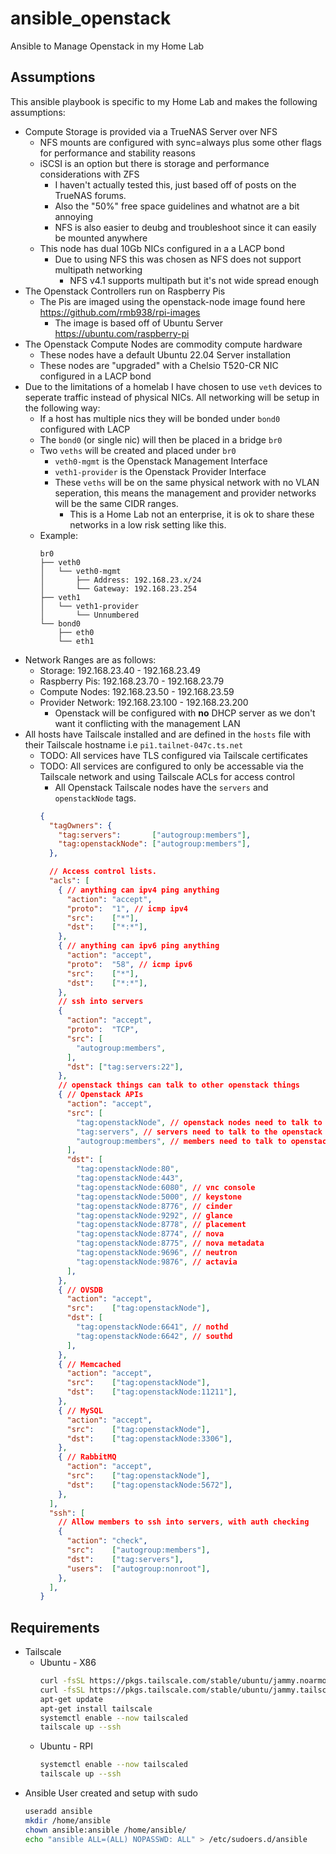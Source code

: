 # ansible_openstack
Ansible to Manage Openstack in my Home Lab

## Assumptions

This ansible playbook is specific to my Home Lab and makes the following assumptions:

* Compute Storage is provided via a TrueNAS Server over NFS
  * NFS mounts are configured with sync=always plus some other flags for performance and stability reasons
  * iSCSI is an option but there is storage and performance considerations with ZFS
    * I haven't actually tested this, just based off of posts on the TrueNAS forums.
    * Also the "50%" free space guidelines and whatnot are a bit annoying
    * NFS is also easier to deubg and troubleshoot since it can easily be mounted anywhere
  * This node has dual 10Gb NICs configured in a a LACP bond
    * Due to using NFS this was chosen as NFS does not support multipath networking
      * NFS v4.1 supports multipath but it's not wide spread enough
* The Openstack Controllers run on Raspberry Pis
  * The Pis are imaged using the openstack-node image found here https://github.com/rmb938/rpi-images
    * The image is based off of Ubuntu Server https://ubuntu.com/raspberry-pi
* The Openstack Compute Nodes are commodity compute hardware
  * These nodes have a default Ubuntu 22.04 Server installation
  * These nodes are "upgraded" with a Chelsio T520-CR NIC configured in a LACP bond
* Due to the limitations of a homelab I have chosen to use `veth` devices to seperate traffic instead of physical NICs. All networking will be setup in the following way:
  * If a host has multiple nics they will be bonded under `bond0` configured with LACP
  * The `bond0` (or single nic) will then be placed in a bridge `br0`
  * Two `veths` will be created and placed under `br0`
    * `veth0-mgmt` is the Openstack Management Interface
    * `veth1-provider` is the Openstack Provider Interface
    * These `veths` will be on the same physical network with no VLAN seperation, this means the management and provider networks will be the same CIDR ranges. 
      * This is a Home Lab not an enterprise, it is ok to share these networks in a low risk setting like this.
  * Example:
    ```
    br0
    ├── veth0
    │   └── veth0-mgmt
    │       ├── Address: 192.168.23.x/24
    │       └── Gateway: 192.168.23.254
    ├── veth1
    │   └── veth1-provider
    │       └── Unnumbered
    └── bond0
        ├── eth0
        └── eth1
    ```
* Network Ranges are as follows:
  * Storage: 192.168.23.40 - 192.168.23.49
  * Raspberry Pis: 192.168.23.70 - 192.168.23.79
  * Compute Nodes: 192.168.23.50 - 192.168.23.59
  * Provider Network: 192.168.23.100 - 192.168.23.200
    * Openstack will be configured with **no** DHCP server as we don't want it conflicting with the management LAN
* All hosts have Tailscale installed and are defined in the `hosts` file with their Tailscale hostname i.e `pi1.tailnet-047c.ts.net`
  * TODO: All services have TLS configured via Tailscale certificates
  * TODO: All services are configured to only be accessable via the Tailscale network and using Tailscale ACLs for access control
    * All Openstack Tailscale nodes have the `servers` and `openstackNode` tags.
    ```json
    {
      "tagOwners": {
        "tag:servers":       ["autogroup:members"],
        "tag:openstackNode": ["autogroup:members"],
      },

      // Access control lists.
      "acls": [
        { // anything can ipv4 ping anything
          "action": "accept",
          "proto":  "1", // icmp ipv4
          "src":    ["*"],
          "dst":    ["*:*"],
        },
        { // anything can ipv6 ping anything
          "action": "accept",
          "proto":  "58", // icmp ipv6
          "src":    ["*"],
          "dst":    ["*:*"],
        },
        // ssh into servers
        {
          "action": "accept",
          "proto":  "TCP",
          "src": [
            "autogroup:members",
          ],
          "dst": ["tag:servers:22"],
        },
        // openstack things can talk to other openstack things
        { // Openstack APIs
          "action": "accept",
          "src": [
            "tag:openstackNode", // openstack nodes need to talk to the openstack api
            "tag:servers", // servers need to talk to the openstack api
            "autogroup:members", // members need to talk to openstack api
          ],
          "dst": [
            "tag:openstackNode:80",
            "tag:openstackNode:443",
            "tag:openstackNode:6080", // vnc console
            "tag:openstackNode:5000", // keystone
            "tag:openstackNode:8776", // cinder
            "tag:openstackNode:9292", // glance
            "tag:openstackNode:8778", // placement
            "tag:openstackNode:8774", // nova
            "tag:openstackNode:8775", // nova metadata
            "tag:openstackNode:9696", // neutron
            "tag:openstackNode:9876", // actavia
          ],
        },
        { // OVSDB
          "action": "accept",
          "src":    ["tag:openstackNode"],
          "dst": [
            "tag:openstackNode:6641", // nothd
            "tag:openstackNode:6642", // southd
          ],
        },
        { // Memcached
          "action": "accept",
          "src":    ["tag:openstackNode"],
          "dst":    ["tag:openstackNode:11211"],
        },
        { // MySQL
          "action": "accept",
          "src":    ["tag:openstackNode"],
          "dst":    ["tag:openstackNode:3306"],
        },
        { // RabbitMQ
          "action": "accept",
          "src":    ["tag:openstackNode"],
          "dst":    ["tag:openstackNode:5672"],
        },
      ],
      "ssh": [
        // Allow members to ssh into servers, with auth checking
        {
          "action": "check",
          "src":    ["autogroup:members"],
          "dst":    ["tag:servers"],
          "users":  ["autogroup:nonroot"],
        },
      ],
    }
    ```

## Requirements

* Tailscale
  * Ubuntu - X86
    ```bash
    curl -fsSL https://pkgs.tailscale.com/stable/ubuntu/jammy.noarmor.gpg | tee /usr/share/keyrings/tailscale-archive-keyring.gpg >/dev/null
    curl -fsSL https://pkgs.tailscale.com/stable/ubuntu/jammy.tailscale-keyring.list | tee /etc/apt/sources.list.d/tailscale.list
    apt-get update
    apt-get install tailscale
    systemctl enable --now tailscaled
    tailscale up --ssh
    ```
  * Ubuntu - RPI
    ```bash
    systemctl enable --now tailscaled
    tailscale up --ssh
    ```
* Ansible User created and setup with sudo
  ```bash
  useradd ansible
  mkdir /home/ansible
  chown ansible:ansible /home/ansible/
  echo "ansible ALL=(ALL) NOPASSWD: ALL" > /etc/sudoers.d/ansible
  ```
